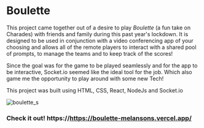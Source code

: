 # Boulette


This project came together out of a desire to play _Boulette_ (a fun take on Charades) with friends and family during this past year's lockdown. It is designed to be used in conjunction with a video conferencing app of your choosing and allows all of the remote players to interact with a shared pool of prompts, to manage the teams and to keep track of the scores! 

Since the goal was for the game to be played seamlessly and for the app to be interactive, Socket.io seemed like the ideal tool for the job. Which also game me the opportunity to play around with some new Tech! 

This project was built using HTML, CSS, React, NodeJs and Socket.io 

![boulette_s](https://user-images.githubusercontent.com/47112463/121429481-f7f63900-c944-11eb-8fc9-3c0204bfdd38.png)



### Check it out! https://https://boulette-melansons.vercel.app/
